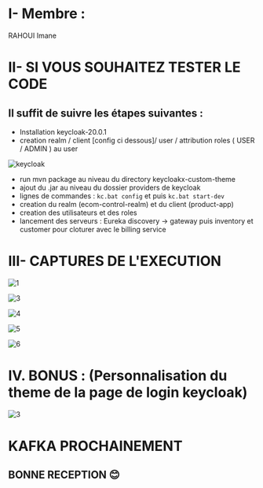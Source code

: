 # I- Membre :

  RAHOUI Imane
  
# II- SI VOUS SOUHAITEZ TESTER LE CODE 

## Il suffit de suivre les étapes suivantes :<br>

  - Installation keycloak-20.0.1<br>
  - creation realm / client [config ci dessous]/ user / attribution roles ( USER / ADMIN ) au user 

   ![keycloak](https://user-images.githubusercontent.com/77898496/214346530-2506bf61-3ee5-4ef5-8ea3-a09bf46ba51d.png)

  - run mvn package au niveau du directory keycloakx-custom-theme<br>
  - ajout du .jar au niveau du dossier providers de keycloak<br>
  - lignes de commandes : ```kc.bat config``` et puis ```kc.bat start-dev```<br>
  - creation du realm (ecom-control-realm) et du client (product-app)<br>
  - creation des utilisateurs et des roles<br>
  - lancement des serveurs : Eureka discovery -> gateway puis inventory et customer pour cloturer avec le billing service <br>

# III- CAPTURES DE L'EXECUTION
<p align="center">
  
![1](https://user-images.githubusercontent.com/77898496/214306140-21962c9b-ddfd-453e-9ede-2a9856250457.png)
    
![3](https://user-images.githubusercontent.com/77898496/214306180-4752edc0-8d16-4b3a-817c-ec8db6b4266b.png)
  
![4](https://user-images.githubusercontent.com/77898496/214306192-884dcd3d-28fd-456f-92cc-794d17929964.png)
  
![5](https://user-images.githubusercontent.com/77898496/214306206-dfcb4cf5-943d-497d-8c0d-09a975a7780a.png)
  
![6](https://user-images.githubusercontent.com/77898496/214306221-ec5810a5-f6b3-4c28-9793-1430a7566b59.png)
  
<p>

# IV. BONUS  : (Personnalisation du theme de la page de login keycloak)

![3](https://user-images.githubusercontent.com/77898496/209239041-9859be51-427a-4e2f-af2e-d99c8d6884fe.png)
# KAFKA PROCHAINEMENT
## BONNE RECEPTION 😊 

